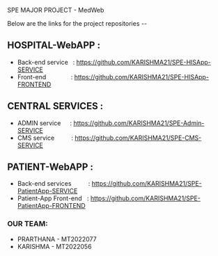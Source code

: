 SPE MAJOR PROJECT - MedWeb

Below are the links for the project repositories -- 
## HOSPITAL-WebAPP :
* Back-end service	&ensp;: https://github.com/KARISHMA21/SPE-HISApp-SERVICE
* Front-end		&emsp;&emsp;&emsp;&ensp;&nbsp;: https://github.com/KARISHMA21/SPE-HISApp-FRONTEND
	
## CENTRAL SERVICES : 
* ADMIN service&emsp;&ensp;: https://github.com/KARISHMA21/SPE-Admin-SERVICE
* CMS service&emsp;&emsp;&ensp;&nbsp;: https://github.com/KARISHMA21/SPE-CMS-SERVICE

## PATIENT-WebAPP :
* Back-end services	&ensp;&emsp;&emsp;: https://github.com/KARISHMA21/SPE-PatientApp-SERVICE
* Patient-App Front-end	&nbsp;&nbsp;: https://github.com/KARISHMA21/SPE-PatientApp-FRONTEND


### OUR TEAM:
* PRARTHANA	- MT2022077 
* KARISHMA	- MT2022056

